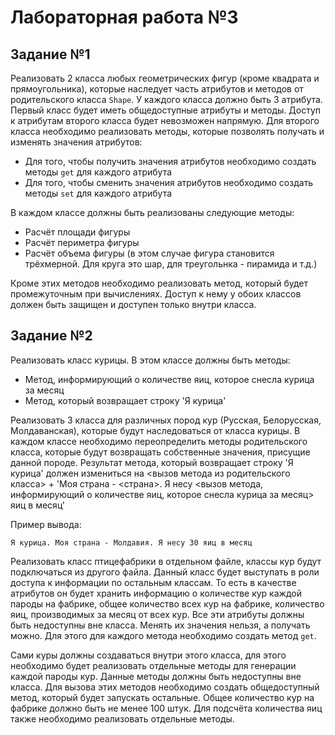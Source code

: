 # Лабораторная работа №3 

## Задание №1

Реализовать 2 класса любых геометрических фигур (кроме квадрата и прямоугольника), которые наследует часть атрибутов и методов от родительского класса `Shape`. У каждого класса должно быть 3 атрибута. Первый класс будет иметь общедоступные атрибуты и методы. Доступ к атрибутам второго класса будет невозможен напрямую. Для второго класса необходимо реализовать методы, которые позволять получать и изменять значения атрибутов:

+ Для того, чтобы получить значения атрибутов необходимо создать методы `get` для каждого атрибута
+ Для того, чтобы сменить значения атрибутов необходимо создать методы `set` для каждого атрибута
  
В каждом классе должны быть реализованы следующие методы:

+ Расчёт площади фигуры
+ Расчёт периметра фигуры
+ Расчёт объема фигуры (в этом случае фигура становится трёхмерной. Для круга это шар, для треугольнка - пирамида и т.д.)

Кроме этих методов необходимо реализовать метод, который будет промежуточным при вычислениях. Доступ к нему у обоих классов должен быть защищен и доступен только внутри класса.

## Задание №2

Реализовать класс курицы. В этом классе должны быть методы:

+ Метод, информирующий о количестве яиц, которое снесла курица за месяц
+ Метод, который возвращает строку 'Я курица'

Реализовать 3 класса для различных пород кур (Русская, Белорусская, Молдаванская), которые будут наследоваться от класса курицы. В каждом классе необходимо переопределить методы родительского класса, которые будут возвращать собственные значения, присущие данной породе. Результат метода, который возвращает строку 'Я курица' должен измениться на <вызов метода из родительского класса> + 'Моя страна - <страна>. Я несу <вызов метода, информирующий о количестве яиц, которое снесла курица за месяц> яиц в месяц'

Пример вывода:

```
Я курица. Моя страна - Молдавия. Я несу 30 яиц в месяц
```


Реализовать класс птицефабрики в отдельном файле, классы кур будут подключаться из другого файла. Данный класс будет выступать в роли доступа к информации по остальным классам. То есть в качестве атрибутов он будет хранить информацию о количестве кур каждой пароды на фабрике, общее количество всех кур на фабрике, количество яиц, производимых за месяц от всех кур. Все эти атрибуты должны быть недоступны вне класса. Менять их значения нельзя, а получать можно. Для этого для каждого метода необходимо создать метод `get`.

Сами куры должны создаваться внутри этого класса, для этого необходимо будет реализовать отдельные методы для генерации каждой пароды кур. Данные методы должны быть недоступны вне класса. Для вызова этих методов необходимо создать общедоступный метод, который будет запускать остальные. Общее количество кур на фабрике должно быть не менее 100 штук. Для подсчёта количества яиц также необходимо реализовать отдельные методы.
